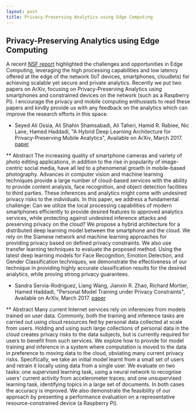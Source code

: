 ```yaml
---
layout: post
title: Privacy-Preserving Analytics using Edge Computing
---
```


 ##  Privacy-Preserving Analytics using Edge Computing ##


A recent [NSF report](http://iot.eng.wayne.edu/edge/NSF%20Edge%20Workshop%20Report.pdf) highlighted the challenges and opportunities in Edge Computing, leveraging the high processing capabilities and low latency offered at the edge of the network (IoT devices, smartphones, cloudlets) for achieving scalable yet secure and private analytics. Recently we put two papers on ArXiv, focusing on Privacy-Preserving Analytics using smartphones and constrained devices on the network (such as a Raspberry Pi). I encourage the privacy and mobile computing enthusiasts to read these papers and kindly provide us with any feedback on the analytics which can improve the research efforts in this space.  



* Seyed Ali Ossia, Ali Shahin Shamsabadi, Ali Taheri, Hamid R. Rabiee, Nic Lane, Hamed Haddadi, "A Hybrid Deep Learning Architecture for Privacy-Preserving Mobile Analytics", Available on ArXiv, March 2017. [paper](https://arxiv.org/abs/1703.02952)

** Abstract
The increasing quality of smartphone cameras and variety of photo editing applications, in addition to the rise in popularity of image-centric social media, have all led to a phenomenal growth in mobile-based photography. Advances in computer vision and machine learning techniques provide a large number of cloud-based services with the ability to provide content analysis, face recognition, and object detection facilities to third parties. These inferences and analytics might come with undesired privacy risks to the individuals. 
In this paper, we address a fundamental challenge: Can we utilize the local processing capabilities of modern smartphones efficiently to provide desired features to approved analytics services, while protecting against undesired inference attacks and preserving privacy on the cloud? We propose a hybrid architecture for a distributed deep learning model between the smartphone and the cloud. We rely on the Siamese network and machine learning approaches for providing privacy based on defined privacy constraints. We also use transfer learning techniques to evaluate the proposed method. Using the latest deep learning models for Face Recognition, Emotion Detection, and Gender Classification techniques, we demonstrate the effectiveness of our technique in providing highly accurate classification results for the desired analytics, while proving strong privacy guarantees.



* Sandra Servia-Rodriguez, Liang Wang, Jianxin R. Zhao, Richard Mortier, Hamed Haddadi, "Personal Model Training under Privacy Constraints", Available on ArXiv, March 2017. [paper](https://arxiv.org/abs/1703.00380)

** Abstract
Many current Internet services rely on inferences from models trained on user data. Commonly, both the training and inference tasks are carried out using cloud resources fed by personal data collected at scale from users. Holding and using such large collections of personal data in the cloud creates privacy risks to the data subjects, but is currently required for users to benefit from such services. We explore how to provide for model training and inference in a system where computation is moved to the data in preference to moving data to the cloud, obviating many current privacy risks. Specifically, we take an initial model learnt from a small set of users and retrain it locally using data from a single user. We evaluate on two tasks: one supervised learning task, using a neural network to recognise users' current activity from accelerometer traces; and one unsupervised learning task, identifying topics in a large set of documents. In both cases the accuracy is improved. We also demonstrate the feasibility of our approach by presenting a performance evaluation on a representative resource-constrained device (a Raspberry Pi).